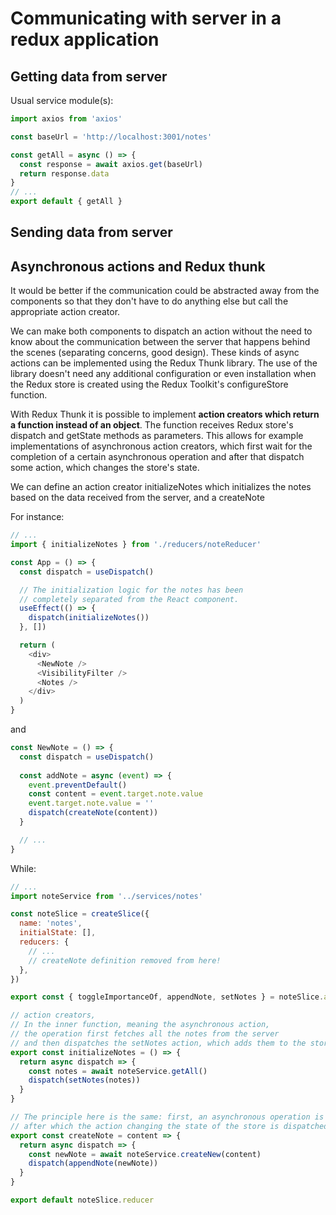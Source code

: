 # Communicating with server in a redux application

## Getting data from server

Usual service module(s):

```js
import axios from 'axios'

const baseUrl = 'http://localhost:3001/notes'

const getAll = async () => {
  const response = await axios.get(baseUrl)
  return response.data
}
// ...
export default { getAll }
```

## Sending data from server

## Asynchronous actions and Redux thunk

It would be better if the communication could be abstracted away from the components so that they don't have to do anything else but call the appropriate action creator.

We can make both components to dispatch an action without the need to know about the communication between the server that happens behind the scenes (separating concerns, good design). These kinds of async actions can be implemented using the Redux Thunk library. The use of the library doesn't need any additional configuration or even installation when the Redux store is created using the Redux Toolkit's configureStore function.

With Redux Thunk it is possible to implement **action creators which return a function instead of an object**. The function receives Redux store's dispatch and getState methods as parameters. This allows for example implementations of asynchronous action creators, which first wait for the completion of a certain asynchronous operation and after that dispatch some action, which changes the store's state.

We can define an action creator initializeNotes which initializes the notes based on the data received from the server, and a createNote

For instance:

```js
// ...
import { initializeNotes } from './reducers/noteReducer'

const App = () => {
  const dispatch = useDispatch()

  // The initialization logic for the notes has been 
  // completely separated from the React component.
  useEffect(() => {
    dispatch(initializeNotes()) 
  }, []) 

  return (
    <div>
      <NewNote />
      <VisibilityFilter />
      <Notes />
    </div>
  )
}
```

and 

```js
const NewNote = () => {
  const dispatch = useDispatch()
  
  const addNote = async (event) => {
    event.preventDefault()
    const content = event.target.note.value
    event.target.note.value = ''
    dispatch(createNote(content))
  }

  // ...
}
```

While:

```js
// ...
import noteService from '../services/notes'

const noteSlice = createSlice({
  name: 'notes',
  initialState: [],
  reducers: {
    // ...
    // createNote definition removed from here!
  },
})

export const { toggleImportanceOf, appendNote, setNotes } = noteSlice.actions

// action creators,
// In the inner function, meaning the asynchronous action, 
// the operation first fetches all the notes from the server 
// and then dispatches the setNotes action, which adds them to the store.
export const initializeNotes = () => {
  return async dispatch => {
    const notes = await noteService.getAll()
    dispatch(setNotes(notes))
  }
}

// The principle here is the same: first, an asynchronous operation is executed, 
// after which the action changing the state of the store is dispatched.
export const createNote = content => {
  return async dispatch => {
    const newNote = await noteService.createNew(content)
    dispatch(appendNote(newNote))
  }
}

export default noteSlice.reducer
```

